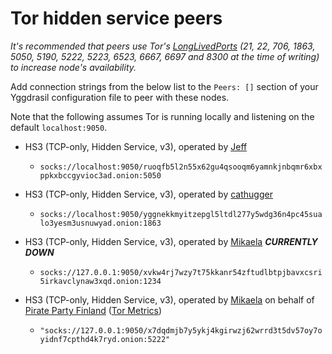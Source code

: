 # Tor hidden service peers

*It's recommended that peers use Tor's [LongLivedPorts] (21, 22, 706,
1863, 5050, 5190, 5222, 5223, 6523, 6667, 6697 and 8300 at the time of
writing) to increase node's availability.*

[LongLivedPorts]:https://2019.www.torproject.org/docs/tor-manual.html.en#LongLivedPorts

Add connection strings from the below list to the `Peers: []` section of your
Yggdrasil configuration file to peer with these nodes.

Note that the following assumes Tor is running locally and listening on the default `localhost:9050`.

* HS3 (TCP-only, Hidden Service, v3), operated by [Jeff](https://i2p.rocks/contact.txt)
  * `socks://localhost:9050/ruoqfb5l2n55x62gu4qsooqm6yamnkjnbqmr6xbxppkxbccgyvioc3ad.onion:5050`

* HS3 (TCP-only, Hidden Service, v3), operated by [cathugger](http://cathug2kyi4ilneggumrenayhuhsvrgn6qv2y47bgeet42iivkpynqad.onion/contact.html)
  * `socks://localhost:9050/yggnekkmyitzepgl5ltdl277y5wdg36n4pc45sualo3yesm3usnuwyad.onion:1863`

* HS3 (TCP-only, Hidden Service, v3), operated by [Mikaela](https://mikaela.info/) ***CURRENTLY DOWN***
  * `socks://127.0.0.1:9050/xvkw4rj7wzy7t75kkanr54zftudlbtpjbavxcsri5irkavclynaw3xqd.onion:1234`

* HS3 (TCP-only, Hidden Service, v3), operated by [Mikaela](https://mikaela.info/) on behalf of [Pirate Party Finland](https://piraattipuolue.fi/en) ([Tor Metrics](https://metrics.torproject.org/rs.html#details/796338999A7E34CA4C0F2C6092618C82C0D335D9))
  * `"socks://127.0.0.1:9050/x7dqdmjb7y5ykj4kgirwzj62wrrd3t5dv57oy7oyidnf7cpthd4k7ryd.onion:5222"`
